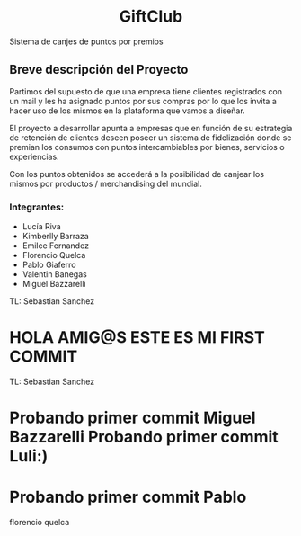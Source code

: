 <h1 align = "center"> GiftClub </h1>
Sistema de canjes de puntos por premios

<h2>Breve descripción del Proyecto</h2>

Partimos del supuesto de que una empresa tiene clientes registrados con un mail y les ha asignado puntos por sus compras por lo que los invita a hacer uso de los mismos en la plataforma que vamos a diseñar.

El proyecto a desarrollar apunta a empresas que en función de su estrategia de retención de clientes deseen poseer un sistema de fidelización donde se premian los consumos con puntos intercambiables por bienes, servicios o experiencias.

Con los puntos obtenidos se accederá a la posibilidad de canjear los mismos por productos / merchandising del mundial.


### Integrantes:
* Lucía Riva 
* Kimberlly Barraza
* Emilce Fernandez
* Florencio Quelca
* Pablo Giaferro
* Valentin Banegas
* Miguel Bazzarelli

TL: Sebastian Sanchez  


HOLA AMIG@S ESTE ES MI FIRST COMMIT
=======
TL: Sebastian Sanchez


Probando primer commit Miguel
 Bazzarelli
Probando primer commit Luli:)
=======
Probando primer commit Pablo
===============
florencio quelca 
